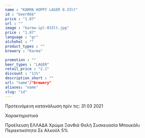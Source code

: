 ```yaml
---
name : "KARMA HOPPY LAGER 0.33lt"
id : "beer066"
price : "1.87"
url : ""
image : "karma-ipl-033lt.jpg"
price : "1.87"
language : "gr"
alchohol : ""
product_types : ""
brewery : "Karma"

promotion : ""
beer_types : "LAGER"
retail_price : "2.1"
discount : "11%"
description_short : ""
url: "name"/"brewery"
aliases: "name"
slug: "id"
---
```


Προτεινόμενη κατανάλωση πρίν τις: 31 03 2021

Χαρακτηριστικά

Προέλευση
ΕΛΛΑΔΑ
Χρώμα
Ξανθιά Θολή
Συσκευασία
Μπουκάλι
Περιεκτικότητα Σε Αλκοόλ
5%